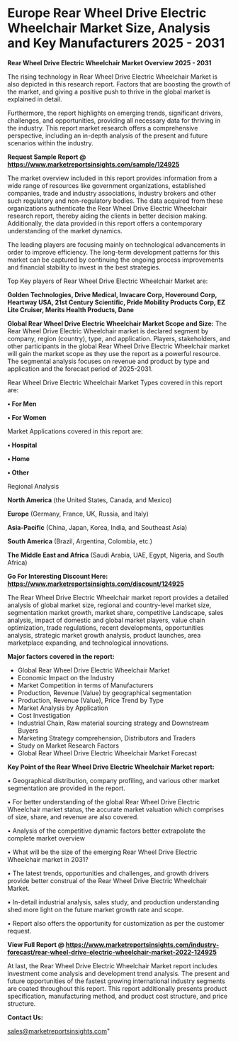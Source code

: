 # Europe Rear Wheel Drive Electric Wheelchair Market Size, Analysis and Key Manufacturers 2025 - 2031

<Strong> Rear Wheel Drive Electric Wheelchair Market Overview 2025 - 2031</strong>

The rising technology in Rear Wheel Drive Electric Wheelchair Market is also depicted in this research report. Factors that are boosting the growth of the market, and giving a positive push to thrive in the global market is explained in detail.

Furthermore, the report highlights on emerging trends, significant drivers, challenges, and opportunities, providing all necessary data for thriving in the industry. This report market research offers a comprehensive perspective, including an in-depth analysis of the present and future scenarios within the industry.

<strong>Request Sample Report @ <a href=https://www.marketreportsinsights.com/sample/124925>https://www.marketreportsinsights.com/sample/124925</a></strong>

The market overview included in this report provides information from a wide range of resources like government organizations, established companies, trade and industry associations, industry brokers and other such regulatory and non-regulatory bodies. The data acquired from these organizations authenticate the Rear Wheel Drive Electric Wheelchair research report, thereby aiding the clients in better decision making. Additionally, the data provided in this report offers a contemporary understanding of the market dynamics.

The leading players are focusing mainly on technological advancements in order to improve efficiency. The long-term development patterns for this market can be captured by continuing the ongoing process improvements and financial stability to invest in the best strategies.

Top Key players of Rear Wheel Drive Electric Wheelchair Market are:

<strong>Golden Technologies, Drive Medical, Invacare Corp, Hoveround Corp, Heartway USA, 21st Century Scientific, Pride Mobility Products Corp, EZ Lite Cruiser, Merits Health Products, Dane</strong>

<strong><b>Global Rear Wheel Drive Electric Wheelchair Market Scope and Size:</b></strong>
The Rear Wheel Drive Electric Wheelchair market is declared segment by company, region (country), type, and application. Players, stakeholders, and other participants in the global Rear Wheel Drive Electric Wheelchair market will gain the market scope as they use the report as a powerful resource. The segmental analysis focuses on revenue and product by type and application and the forecast period of 2025-2031.

Rear Wheel Drive Electric Wheelchair Market Types covered in this report are:

<strong>• For Men

• For Women</strong>

Market Applications covered in this report are:

<strong>• Hospital

• Home

• Other</strong> 

Regional Analysis

<strong>North America</strong> (the United States, Canada, and Mexico)

<strong>Europe</strong> (Germany, France, UK, Russia, and Italy)

<strong>Asia-Pacific</strong> (China, Japan, Korea, India, and Southeast Asia)

<strong>South America</strong> (Brazil, Argentina, Colombia, etc.)

<strong>The Middle East and Africa</strong> (Saudi Arabia, UAE, Egypt, Nigeria, and South Africa)

<strong>Go For Interesting Discount Here: <a href=https://www.marketreportsinsights.com/discount/124925>https://www.marketreportsinsights.com/discount/124925</a></strong>

The Rear Wheel Drive Electric Wheelchair market report provides a detailed analysis of global market size, regional and country-level market size, segmentation market growth, market share, competitive Landscape, sales analysis, impact of domestic and global market players, value chain optimization, trade regulations, recent developments, opportunities analysis, strategic market growth analysis, product launches, area marketplace expanding, and technological innovations.

<strong><b>Major factors covered in the report:</b></strong>
<ul>
  <li>Global Rear Wheel Drive Electric Wheelchair Market </li>
  <li>Economic Impact on the Industry</li>
  <li>Market Competition in terms of Manufacturers</li>
  <li>Production, Revenue (Value) by geographical segmentation</li>
  <li>Production, Revenue (Value), Price Trend by Type</li>
  <li>Market Analysis by Application</li>
  <li>Cost Investigation</li>
  <li>Industrial Chain, Raw material sourcing strategy and Downstream Buyers</li>
  <li>Marketing Strategy comprehension, Distributors and Traders</li>
  <li>Study on Market Research Factors</li>
  <li>Global Rear Wheel Drive Electric Wheelchair Market Forecast</li>
</ul>

<strong><b>Key Point of the Rear Wheel Drive Electric Wheelchair Market report:</b></strong>

• Geographical distribution, company profiling, and various other market segmentation are provided in the report.

• For better understanding of the global Rear Wheel Drive Electric Wheelchair market status, the accurate market valuation which comprises of size, share, and revenue are also covered.

• Analysis of the competitive dynamic factors better extrapolate the complete market overview

• What will be the size of the emerging Rear Wheel Drive Electric Wheelchair market in 2031?

• The latest trends, opportunities and challenges, and growth drivers provide better construal of the Rear Wheel Drive Electric Wheelchair Market.

• In-detail industrial analysis, sales study, and production understanding shed more light on the future market growth rate and scope.

• Report also offers the opportunity for customization as per the customer request.

<strong><b>View Full Report @ <a href=https://www.marketreportsinsights.com/industry-forecast/rear-wheel-drive-electric-wheelchair-market-2022-124925>https://www.marketreportsinsights.com/industry-forecast/rear-wheel-drive-electric-wheelchair-market-2022-124925</a></b></strong>


At last, the Rear Wheel Drive Electric Wheelchair Market report includes investment come analysis and development trend analysis. The present and future opportunities of the fastest growing international industry segments are coated throughout this report. This report additionally presents product specification, manufacturing method, and product cost structure, and price structure.

<strong>Contact Us:</strong>

sales@marketreportsinsights.com"
